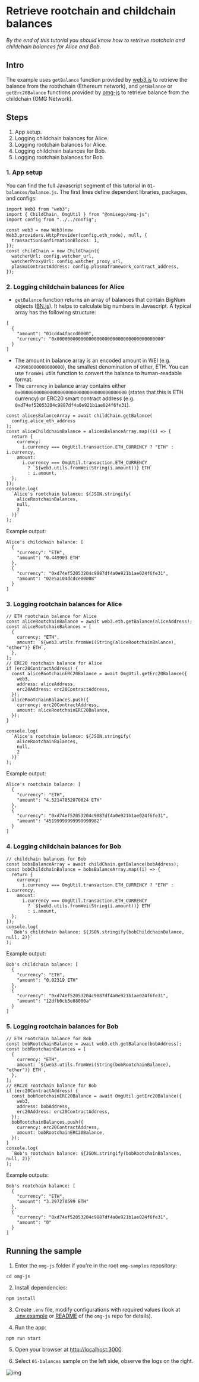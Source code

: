 # Retrieve rootchain and childchain balances

_By the end of this tutorial you should know how to retrieve rootchain and childchain balances for Alice and Bob._

## Intro

The example uses `getBalance` function provided by [web3.js](https://github.com/ethereum/web3.js) to retrieve the balance from the roothchain (Ethereum network), and `getBalance` or `getErc20Balance` functions provided by [omg-js](https://github.com/omisego/omg-js) to retrieve balance from the childchain (OMG Network).

## Steps

1. App setup.
2. Logging childchain balances for Alice.
3. Logging rootchain balances for Alice.
4. Logging childchain balances for Bob.
5. Logging rootchain balances for Bob.

### 1. App setup

You can find the full Javascript segment of this tutorial in `01-balances/balance.js`. The first lines define dependent libraries, packages, and configs:

```
import Web3 from "web3";
import { ChildChain, OmgUtil } from "@omisego/omg-js";
import config from "../../config";

const web3 = new Web3(new Web3.providers.HttpProvider(config.eth_node), null, {
  transactionConfirmationBlocks: 1,
});
const childChain = new ChildChain({
  watcherUrl: config.watcher_url,
  watcherProxyUrl: config.watcher_proxy_url,
  plasmaContractAddress: config.plasmaframework_contract_address,
});
```

### 2. Logging childchain balances for Alice
- `getBalance` function returns an array of balances that contain BigNum objects ([BN.js](https://github.com/indutny/bn.js)). It helps to calculate big numbers in Javascript. A typical array has the following structure:
```
[
  {
    "amount": "01cdda4faccd0000",
    "currency": "0x0000000000000000000000000000000000000000"
  }
]
``` 
- The amount in balance array is an encoded amount in WEI (e.g. `429903000000000000`), the smallest denomination of ether, ETH. You can use `fromWei` utils function to convert the balance to human-readable format.
- The `currency` in balance array contains either `0x0000000000000000000000000000000000000000` (states that this is ETH currency) or ERC20 smart contract address (e.g. `0xd74ef52053204c9887df4a0e921b1ae024f6fe31`).

```
const alicesBalanceArray = await childChain.getBalance(
  config.alice_eth_address
);
const aliceChildchainBalance = alicesBalanceArray.map((i) => {
  return {
    currency:
      i.currency === OmgUtil.transaction.ETH_CURRENCY ? "ETH" : i.currency,
    amount:
      i.currency === OmgUtil.transaction.ETH_CURRENCY
        ? `${web3.utils.fromWei(String(i.amount))} ETH`
        : i.amount,
  };
});
console.log(
  `Alice's rootchain balance: ${JSON.stringify(
    aliceRootchainBalances,
    null,
    2
  )}`
);
```
  
Example output:
```
Alice's childchain balance: [
  {
    "currency": "ETH",
    "amount": "0.449903 ETH"
  },
  {
    "currency": "0xd74ef52053204c9887df4a0e921b1ae024f6fe31",
    "amount": "02e5a104dcdce00008"
  }
]
```
### 3. Logging rootchain balances for Alice

```
// ETH rootchain balance for Alice
const aliceRootchainBalance = await web3.eth.getBalance(aliceAddress);
const aliceRootchainBalances = [
  {
    currency: "ETH",
    amount: `${web3.utils.fromWei(String(aliceRootchainBalance), "ether")} ETH`,
  },
];
// ERC20 rootchain balance for Alice
if (erc20ContractAddress) {
  const aliceRootchainERC20Balance = await OmgUtil.getErc20Balance({
    web3,
    address: aliceAddress,
    erc20Address: erc20ContractAddress,
  });
  aliceRootchainBalances.push({
    currency: erc20ContractAddress,
    amount: aliceRootchainERC20Balance,
  });
}

console.log(
  `Alice's rootchain balance: ${JSON.stringify(
    aliceRootchainBalances,
    null,
    2
  )}`
);
```

Example output:
```
Alice's rootchain balance: [
  {
    "currency": "ETH",
    "amount": "4.52147852070024 ETH"
  },
  {
    "currency": "0xd74ef52053204c9887df4a0e921b1ae024f6fe31",
    "amount": "45199999999999999982"
  }
]
```

### 4. Logging childchain balances for Bob 
```
// childchain balances for Bob
const bobsBalanceArray = await childChain.getBalance(bobAddress);
const bobChildchainBalance = bobsBalanceArray.map((i) => {
  return {
    currency:
      i.currency === OmgUtil.transaction.ETH_CURRENCY ? "ETH" : i.currency,
    amount:
      i.currency === OmgUtil.transaction.ETH_CURRENCY
        ? `${web3.utils.fromWei(String(i.amount))} ETH`
        : i.amount,
  };
});
console.log(
  `Bob's childchain balance: ${JSON.stringify(bobChildchainBalance, null, 2)}`
);
```
Example output:
```
Bob's childchain balance: [
  {
    "currency": "ETH",
    "amount": "0.02319 ETH"
  },
  {
    "currency": "0xd74ef52053204c9887df4a0e921b1ae024f6fe31",
    "amount": "12dfb0cb5e88000a"
  }
]
```

### 5. Logging rootchain balances for Bob
```
// ETH rootchain balance for Bob
const bobRootchainBalance = await web3.eth.getBalance(bobAddress);
const bobRootchainBalances = [
  {
    currency: "ETH",
    amount: `${web3.utils.fromWei(String(bobRootchainBalance), "ether")} ETH`,
  },
];
// ERC20 rootchain balance for Bob
if (erc20ContractAddress) {
  const bobRootchainERC20Balance = await OmgUtil.getErc20Balance({
    web3,
    address: bobAddress,
    erc20Address: erc20ContractAddress,
  });
  bobRootchainBalances.push({
    currency: erc20ContractAddress,
    amount: bobRootchainERC20Balance,
  });
}
console.log(
  `Bob's rootchain balance: ${JSON.stringify(bobRootchainBalances, null, 2)}`
);

```

Example outputs:
```
Bob's rootchain balance: [
  {
    "currency": "ETH",
    "amount": "3.297270599 ETH"
  },
  {
    "currency": "0xd74ef52053204c9887df4a0e921b1ae024f6fe31",
    "amount": "0"
  }
]
```

## Running the sample
1. Enter the `omg-js` folder if you're in the root `omg-samples` repository:
```
cd omg-js
```
2. Install dependencies:
```
npm install
```
3. Create `.env` file, modify configurations with required values (look at [.env.example](../../.env.example) or [README](../../README.md) of the `omg-js` repo for details).

4. Run the app:
```
npm run start
```

5. Open your browser at [http://localhost:3000](http://localhost:3000).

6. Select `01-balances` sample on the left side, observe the logs on the right.

![img](../assets/images/01.png)